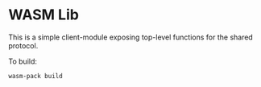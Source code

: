 # WASM Lib

This is a simple client-module exposing top-level functions for the shared protocol.

To build:
```bash
wasm-pack build
```
